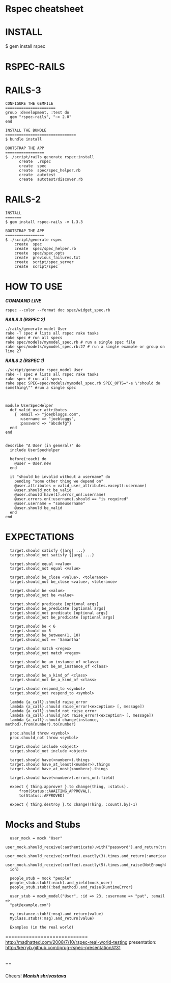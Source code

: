 Rspec cheatsheet
================

INSTALL
=======

$ gem install rspec

RSPEC-RAILS
===========

  RAILS-3
===========

    CONFIGURE THE GEMFILE
    ======================
    group :development, :test do
      gem "rspec-rails", "~> 2.0"
    end

    INSTALL THE BUNDLE
    ===============================
    $ bundle install

    BOOTSTRAP THE APP
    ================= 
    $ ./script/rails generate rspec:install
          create  .rspec
          create  spec
          create  spec/spec_helper.rb
          create  autotest
          create  autotest/discover.rb

  RAILS-2
=========

    INSTALL
    =======
    $ gem install rspec-rails -v 1.3.3

    BOOTSTRAP THE APP
    =================
    $ ./script/generate rspec
        create  spec
        create  spec/spec_helper.rb
        create  spec/spec.opts
        create  previous_failures.txt
        create  script/spec_server
        create  script/spec

HOW TO USE
===========

***COMMAND LINE***

    rspec --color --format doc spec/widget_spec.rb

***RAILS 3 (RSPEC 2)***

    ./rails/generate model User
    rake -T spec # lists all rspec rake tasks
    rake spec # run all specs
    rake spec/models/mymodel_spec.rb # run a single spec file
    rake spec/models/mymodel_spec.rb:27 # run a single example or group on line 27

***RAILS 2 (RSPEC 1)***
 
    ./script/generate rspec_model User
    rake -T spec # lists all rspec rake tasks
    rake spec # run all specs
    rake spec SPEC=spec/models/mymodel_spec.rb SPEC_OPTS="-e \"should do
    something\"" #run a single spec



    module UserSpecHelper
      def valid_user_attributes
        { :email => "joe@bloggs.com",
          :username => "joebloggs",
          :password => "abcdefg"}
      end
    end

    
    describe "A User (in general)" do
      include UserSpecHelper
    
      before(:each) do
        @user = User.new
      end
    
      it "should be invalid without a username" do
        pending "some other thing we depend on"
        @user.attributes = valid_user_attributes.except(:username)
        @user.should_not be_valid
        @user.should have(1).error_on(:username)
        @user.errors.on(:username).should == "is required"
        @user.username = "someusername"
        @user.should be_valid
      end
    end

EXPECTATIONS
=====================
      target.should satisfy {|arg| ...}
      target.should_not satisfy {|arg| ...}
      
      target.should equal <value>
      target.should_not equal <value>
      
      target.should be_close <value>, <tolerance>
      target.should_not be_close <value>, <tolerance>
      
      target.should be <value>
      target.should_not be <value>
      
      target.should predicate [optional args]
      target.should be_predicate [optional args]
      target.should_not predicate [optional args]
      target.should_not be_predicate [optional args]
      
      target.should be < 6
      target.should == 5
      target.should be_between(1, 10)
      target.should_not == 'Samantha'
      
      target.should match <regex>
      target.should_not match <regex>
      
      target.should be_an_instance_of <class>
      target.should_not be_an_instance_of <class>
      
      target.should be_a_kind_of <class>
      target.should_not be_a_kind_of <class>
      
      target.should respond_to <symbol>
      target.should_not respond_to <symbol>
      
      lambda {a_call}.should raise_error
      lambda {a_call}.should raise_error(<exception> [, message])
      lambda {a_call}.should_not raise_error
      lambda {a_call}.should_not raise_error(<exception> [, message])
      lambda {a_call}.should change(instance, method).from(number).to(number)
      
      proc.should throw <symbol>
      proc.should_not throw <symbol>
      
      target.should include <object>
      target.should_not include <object>
      
      target.should have(<number>).things
      target.should have_at_least(<number>).things
      target.should have_at_most(<number>).things
      
      target.should have(<number>).errors_on(:field)
      
      expect { thing.approve! }.to change(thing, :status).
          from(Status::AWAITING_APPROVAL).
          to(Status::APPROVED)
      
      expect { thing.destroy }.to change(Thing, :count).by(-1)

Mocks and Stubs
===============

      user_mock = mock "User"
      user_mock.should_receive(:authenticate).with("password").and_return(true)
      user_mock.should_receive(:coffee).exactly(3).times.and_return(:americano)
      user_mock.should_receive(:coffee).exactly(5).times.and_raise(NotEnoughCoffeeExcep
      ion)
      
      people_stub = mock "people"
      people_stub.stub!(:each).and_yield(mock_user)
      people_stub.stub!(:bad_method).and_raise(RuntimeError)
      
      user_stub = mock_model("User", :id => 23, :username => "pat", :email =>
      "pat@example.com")
      
      my_instance.stub!(:msg).and_return(value)
      MyClass.stub!(:msg).and_return(value)
      
      Examples (in the real world)

============================
http://madhatted.com/2008/7/10/rspec-real-world-testing
presentation: http://kerryb.github.com/iprug-rspec-presentation/#31

--
--
Cheers!
***Manish shrivastava***
